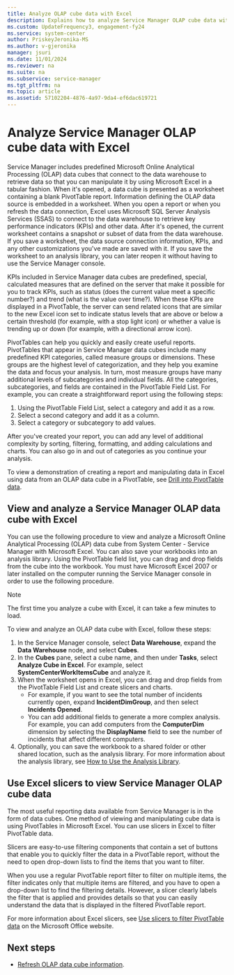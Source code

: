 ```yaml
---
title: Analyze OLAP cube data with Excel
description: Explains how to analyze Service Manager OLAP cube data with Excel.
ms.custom: UpdateFrequency3, engagement-fy24
ms.service: system-center
author: PriskeyJeronika-MS
ms.author: v-gjeronika
manager: jsuri
ms.date: 11/01/2024
ms.reviewer: na
ms.suite: na
ms.subservice: service-manager
ms.tgt_pltfrm: na
ms.topic: article
ms.assetid: 57102204-4876-4a97-9da4-ef6dac619721
---
```


# Analyze Service Manager OLAP cube data with Excel



Service Manager includes predefined Microsoft Online Analytical Processing \(OLAP\) data cubes that connect to the data warehouse to retrieve data so that you can manipulate it by using Microsoft Excel in a tabular fashion. When it's opened, a data cube is presented as a worksheet containing a blank PivotTable report. Information defining the OLAP data source is embedded in a worksheet. When you open a report or when you refresh the data connection, Excel uses Microsoft SQL&nbsp;Server Analysis Services \(SSAS\) to connect to the data warehouse to retrieve key performance indicators \(KPIs\) and other data. After it's opened, the current worksheet contains a snapshot or subset of data from the data warehouse. If you save a worksheet, the data source connection information, KPIs, and any other customizations you've made are saved with it. If you save the worksheet to an analysis library, you can later reopen it without having to use the Service Manager console.  

 KPIs included in Service Manager data cubes are predefined, special, calculated measures that are defined on the server that make it possible for you to track KPIs, such as status \(does the current value meet a specific number?\) and trend \(what is the value over time?\). When these KPIs are displayed in a PivotTable, the server can send related icons that are similar to the new Excel icon set to indicate status levels that are above or below a certain threshold \(for example, with a stop light icon\) or whether a value is trending up or down \(for example, with a directional arrow icon\).  

 PivotTables can help you quickly and easily create useful reports. PivotTables that appear in Service Manager data cubes include many predefined KPI categories, called measure groups or dimensions. These groups are the highest level of categorization, and they help you examine the data and focus your analysis. In turn, most measure groups have many additional levels of subcategories and individual fields. All the categories, subcategories, and fields are contained in the PivotTable Field List. For example, you can create a straightforward report using the following steps:  

1. Using the PivotTable Field List, select a category and add it as a row.  
2. Select a second category and add it as a column.  
3. Select a category or subcategory to add values.  

After you've created your report, you can add any level of additional complexity by sorting, filtering, formatting, and adding calculations and charts. You can also go in and out of categories as you continue your analysis.  

To view a demonstration of creating a report and manipulating data in Excel using data from an OLAP data cube in a PivotTable, see [Drill into PivotTable data](https://support.office.com/en-US/article/Drill-into-PivotTable-data-C1B11240-FC8F-4FDD-A697-629BF6F7EE0B).  

## View and analyze a Service Manager OLAP data cube with Excel

You can use the following procedure to view and analyze a Microsoft Online Analytical Processing \(OLAP\) data cube from System Center - Service Manager with Microsoft Excel. You can also save your workbooks into an analysis library. Using the PivotTable field list, you can drag and drop fields from the cube into the workbook.
 You must have Microsoft Excel 2007 or later installed on the computer running the Service Manager console in order to use the following procedure.  

> [!NOTE]  
> The first time you analyze a cube with Excel, it can take a few minutes to load.  

To view and analyze an OLAP data cube with Excel, follow these steps:

1. In the Service Manager console, select **Data Warehouse**, expand the **Data Warehouse** node, and select **Cubes**.  
2. In the **Cubes** pane, select a cube name, and then under **Tasks**, select **Analyze Cube in Excel**. For example, select **SystemCenterWorkItemsCube** and analyze it.  
3. When the worksheet opens in Excel, you can drag and drop fields from the PivotTable Field List and create slicers and charts.  
    - For example, if you want to see the total number of incidents currently open, expand **IncidentDimGroup**, and then select **Incidents Opened**.  
    - You can add additional fields to generate a more complex analysis. For example, you can add computers from the **ComputerDim** dimension by selecting the **DisplayName** field to see the number of incidents that affect different computers.  
4. Optionally, you can save the workbook to a shared folder or other shared location, such as the analysis library. For more information about the analysis library, see [How to Use the Analysis Library](./manage-analysis-library.md).  

## Use Excel slicers to view Service Manager OLAP cube data

The most useful reporting data available from Service Manager is in the form of data cubes. One method of viewing and manipulating cube data is using PivotTables in Microsoft Excel. You can use slicers in Excel to filter PivotTable data.  

 Slicers are easy\-to\-use filtering components that contain a set of buttons that enable you to quickly filter the data in a PivotTable report, without the need to open drop\-down lists to find the items that you want to filter.  

 When you use a regular PivotTable report filter to filter on multiple items, the filter indicates only that multiple items are filtered, and you have to open a drop\-down list to find the filtering details. However, a slicer clearly labels the filter that is applied and provides details so that you can easily understand the data that is displayed in the filtered PivotTable report.  

 For more information about Excel slicers, see [Use slicers to filter PivotTable data](https://go.microsoft.com/fwlink/p/?LinkId=246040) on the Microsoft Office website.  

## Next steps

- [Refresh OLAP data cube information](refresh-olap-cube.md).
